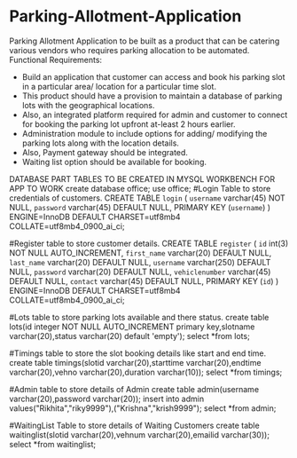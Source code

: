 # Parking-Allotment-Application
Parking Allotment Application to be built as a product that can be catering various vendors who requires parking allocation to be automated.
Functional Requirements:
-	Build an application that customer can access and book his parking slot in a particular area/ location for a particular time slot.
-	This product should have a provision to maintain a database of parking lots with the geographical locations.
-	Also, an integrated platform required for admin and customer to connect for booking the parking lot upfront at-least 2 hours earlier.
-	Administration module to include options for adding/ modifying the parking lots along with the location details.
-	Also, Payment gateway should be integrated.
-	Waiting list option should be available for booking.

DATABASE PART
TABLES TO BE CREATED IN MYSQL WORKBENCH FOR APP TO WORK
create database office;
use office;
#Login Table to store credentials of customers.
CREATE TABLE `login` (
  `username` varchar(45) NOT NULL,
  `password` varchar(45) DEFAULT NULL,
  PRIMARY KEY (`username`)
) ENGINE=InnoDB DEFAULT CHARSET=utf8mb4 COLLATE=utf8mb4_0900_ai_ci;



#Register table to store customer details.
CREATE TABLE `register` (
   `id` int(3) NOT NULL AUTO_INCREMENT,
   `first_name` varchar(20) DEFAULT NULL,
   `last_name` varchar(20) DEFAULT NULL,
   `username` varchar(250) DEFAULT NULL,
   `password` varchar(20) DEFAULT NULL,
   `vehiclenumber` varchar(45) DEFAULT NULL,
   `contact` varchar(45) DEFAULT NULL,
   PRIMARY KEY (`id`)
) ENGINE=InnoDB DEFAULT CHARSET=utf8mb4 COLLATE=utf8mb4_0900_ai_ci;

#Lots table to store parking lots available and there status.
create table lots(id integer NOT NULL AUTO_INCREMENT primary key,slotname varchar(20),status varchar(20) default 'empty');
select *from lots;

#Timings table to store the slot booking details like start and end time.
create table timings(slotid varchar(20),starttime varchar(20),endtime varchar(20),vehno varchar(20),duration varchar(10));
select *from timings;


#Admin table to store details of Admin
create table admin(username varchar(20),password varchar(20));
insert into admin values("Rikhita","riky9999"),("Krishna","krish9999");
select *from admin;

#WaitingList Table to store details of Waiting Customers
create table waitinglist(slotid varchar(20),vehnum varchar(20),emailid varchar(30));
select *from waitinglist;



